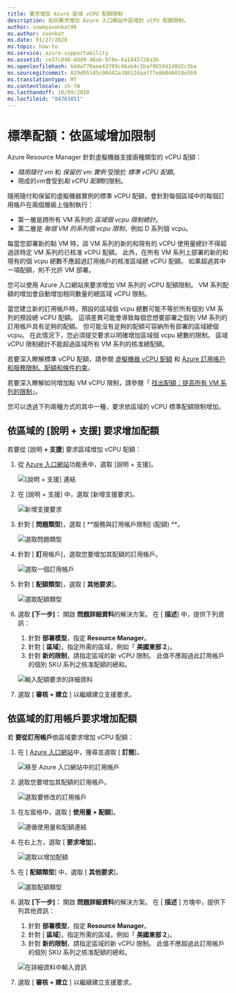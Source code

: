```yaml
---
title: 要求增加 Azure 區域 vCPU 配額限制
description: 如何要求增加 Azure 入口網站中區域的 vCPU 配額限制。
author: sowmyavenkat86
ms.author: svenkat
ms.date: 01/27/2020
ms.topic: how-to
ms.service: azure-supportability
ms.assetid: ce37c848-ddd9-46ab-978e-6a1445728a3b
ms.openlocfilehash: bd4a770aee43709c46ab4c1baf965941d8d2c3ba
ms.sourcegitcommit: 829d951d5c90442a38012daaf77e86046018e5b9
ms.translationtype: MT
ms.contentlocale: zh-TW
ms.lasthandoff: 10/09/2020
ms.locfileid: "84763851"
---
```

# <a name="standard-quota-increase-limits-by-region"></a>標準配額：依區域增加限制

Azure Resource Manager 針對虛擬機器支援兩種類型的 vCPU 配額：

* *隨用隨付 vm* 和 *保留的 vm 實例* 受限於 *標準 vCPU 配額*。
* 現成的*vm*會受到*點 vCPU 配額*的限制。

隨用隨付和保留的虛擬機器實例的標準 vCPU 配額，會針對每個區域中的每個訂用帳戶在兩個層級上強制執行：

* 第一層是跨所有 VM 系列的 *區域個 vcpu 限制總計*。
* 第二層是 *每個 VM 的系列個 vcpu 限制*，例如 D 系列個 vcpu。

每當您部署新的點 VM 時，該 VM 系列的新的和現有的 vCPU 使用量總計不得超過該特定 VM 系列的已核准 vCPU 配額。 此外，在所有 VM 系列上部署的新的和現有的個 vcpu 總數不應超過訂用帳戶的核准區域總 vCPU 配額。 如果超過其中一項配額，則不允許 VM 部署。

您可以使用 Azure 入口網站來要求增加 VM 系列的 vCPU 配額限制。 VM 系列配額的增加會自動增加相同數量的總區域 vCPU 限制。

當您建立新的訂用帳戶時，預設的區域個 vcpu 總數可能不等於所有個別 VM 系列的預設總 vCPU 配額。 這項差異可能會導致每個您想要部署之個別 VM 系列的訂用帳戶具有足夠的配額。 但可能沒有足夠的配額可容納所有部署的區域總個 vcpu。 在此情況下，您必須提交要求以明確增加區域個 vcpu 總數的限制。 區域 vCPU 限制總計不能超過區域所有 VM 系列的核准總配額。

若要深入瞭解標準 vCPU 配額，請參閱 [虛擬機器 vCPU 配額](../../virtual-machines/windows/quotas.md) 和 [Azure 訂用帳戶和服務限制、配額和條件約束](../../azure-resource-manager/management/azure-subscription-service-limits.md)。

若要深入瞭解如何增加點 VM vCPU 限制，請參閱「 [找出配額：提高所有 VM 系列的限制](low-priority-quota.md)」。

您可以透過下列兩種方式的其中一種，要求依區域的 vCPU 標準配額限制增加。

## <a name="request-a-quota-increase-by-region-from-help--support"></a>依區域的 [說明 + 支援] 要求增加配額

若要從 [說明 **+ 支援**] 要求區域增加 vCPU 配額：

1. 從 [Azure 入口網站](https://portal.azure.com)功能表中，選取 [説明 + 支援]。

   ![[說明 + 支援] 連結](./media/resource-manager-core-quotas-request/help-plus-support.png)

1. 在 [說明 + 支援] 中，選取 [新增支援要求]。

    ![新增支援要求](./media/resource-manager-core-quotas-request/new-support-request.png)

1. 針對 [ **問題類型**]，選取 [ **服務與訂用帳戶限制] (配額) **。

   ![選取問題類型](./media/resource-manager-core-quotas-request/select-quota-issue-type.png)

1. 針對 [ **訂**用帳戶]，選取您要增加其配額的訂用帳戶。

   ![選取一個訂用帳戶](./media/resource-manager-core-quotas-request/select-subscription-support-request.png)

1. 針對 [ **配額類型**]，選取 [ **其他要求**]。

   ![選取配額類型](./media/resource-manager-core-quotas-request/regional-quotatype.png)

1. 選取 **[下一步]：** 開啟 **問題詳細資料**的解決方案。 在 [ **描述**] 中，提供下列資訊：

    1. 針對 **部署模型**，指定 **Resource Manager**。  
    1. 針對 [ **區域**]，指定所需的區域，例如「 **美國東部 2**」。  
    1. 針對 **新的限制**，請指定區域的新 vCPU 限制。 此值不應超過此訂用帳戶的個別 SKU 系列之核准配額的總和。

    ![輸入配額要求的詳細資料](./media/resource-manager-core-quotas-request/regional-details.png)

1. 選取 [ **審核 + 建立** ] 以繼續建立支援要求。

## <a name="request-a-quota-increase-by-region-from-subscriptions"></a>依區域的訂用帳戶要求增加配額

若 **要從訂用帳戶**依區域要求增加 vCPU 配額：

1. 在 [ [Azure 入口網站](https://portal.azure.com)中，搜尋並選取 [ **訂閱**]。

   ![移至 Azure 入口網站中的訂用帳戶](./media/resource-manager-core-quotas-request/search-for-subscriptions.png)

1. 選取您要增加其配額的訂用帳戶。

   ![選取要修改的訂用帳戶](./media/resource-manager-core-quotas-request/select-subscription-change-quota.png)

1. 在左窗格中，選取 [ **使用量 + 配額**]。

   ![遵循使用量和配額連結](./media/resource-manager-core-quotas-request/select-usage-plus-quotas.png)

1. 在右上方，選取 [ **要求增加**]。

   ![選取以增加配額](./media/resource-manager-core-quotas-request/request-increase-from-subscription.png)

1. 在 [ **配額類型**] 中，選取 [ **其他要求**]。

   ![選取配額類型](./media/resource-manager-core-quotas-request/regional-quotatype.png)

1. 選取 **[下一步]：** 開啟 **問題詳細資料**的解決方案。 在 [ **描述** ] 方塊中，提供下列其他資訊：

    1. 針對 **部署模型**，指定 **Resource Manager**。  
    1. 針對 [ **區域**]，指定所需的區域，例如「 **美國東部 2**」。  
    1. 針對 **新的限制**，請指定區域的新 vCPU 限制。 此值不應超過此訂用帳戶的個別 SKU 系列之核准配額的總和。

    ![在詳細資料中輸入資訊](./media/resource-manager-core-quotas-request/regional-details.png)

1. 選取 [ **審核 + 建立** ] 以繼續建立支援要求。

